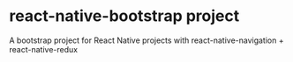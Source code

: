 # react-native-bootstrap project 
A bootstrap project for React Native projects with react-native-navigation + react-native-redux
